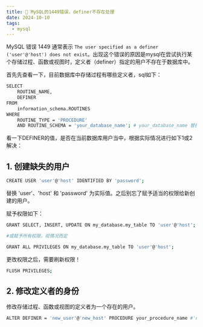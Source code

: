 ```yaml
---
title: 🦻 MySQL的1449错误，definer不存在处理
date: 2024-10-10
tags: 
  - mysql
---
```


MySQL 错误 1449 通常表示 `The user specified as a definer ('user'@'host') does not exist`。出现这个错误的原因是mysql在尝试执行某个存储过程、函数或视图时，定义者（definer）指定的用户不存在于数据库中。

首先先查看一下，目前数据库中存储过程有哪些定义者，sql如下：

```sh
SELECT 
    ROUTINE_NAME, 
    DEFINER
FROM 
    information_schema.ROUTINES
WHERE 
    ROUTINE_TYPE = 'PROCEDURE' 
    AND ROUTINE_SCHEMA = 'your_database_name'; # your_database_name 替换成实际数据库名称
```
<!--more-->
看一下DEFINER的值，是否在当前数据库用户当中，根据实际情况进行如下1或2解决：

## 1. 创建缺失的用户

```sh
CREATE USER 'user'@'host' IDENTIFIED BY 'password';
```

替换 'user'、'host' 和 'password' 为实际值。之后别忘了赋予适当的权限给新创建的用户。

赋予权限如下：

```sh
GRANT SELECT, INSERT, UPDATE ON my_database.my_table TO 'user'@'host'; # my_database.my_table 赋予 SELECT, INSERT, UPDATE

#或赋予所有权限，视情况而定

GRANT ALL PRIVILEGES ON my_database.my_table TO 'user'@'host';

```

更改权限之后，需要刷新权限！

```sh
FLUSH PRIVILEGES; 
```

## 2. 修改定义者的身份

修改存储过程、函数或视图的定义者为一个存在的用户。

```sh
ALTER DEFINER = 'new_user'@'new_host' PROCEDURE your_procedure_name #'new_user'@'new_host' 替换实际用户;
```

